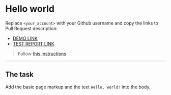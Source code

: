 # Hello world
Replace `<your_account>` with your Github username and copy the links to Pull Request description:
- [DEMO LINK](https://metja.github.io/layout_hello-world/index.html)
- [TEST REPORT LINK](https://metja.github.io/layout_hello-world/report/html_report/)

> Follow [this instructions](https://mate-academy.github.io/layout_task-guideline/#how-to-solve-the-layout-tasks-on-github)
___

## The task
Add the basic page markup and the text `Hello, world!` into the body.
